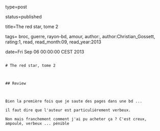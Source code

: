type=post
status=published
title=The red star, tome 2
tags= broc,  guerre,  rayon-bd, amour, author:, author:Christian_Gossett, rating:1, read, read_month:09, read_year:2013
date=Fri Sep 06 00:00:00 CEST 2013
~~~~~~
# The red star, tome 2

## Review

Bien la première fois que je saute des pages dans une bd ...  
il faut dire que l'auteur est particulièrement verbeux.  
Non mais franchement comment j'ai pu acheter ça ? C'est creux, ampoulé, verbeux ... pénible